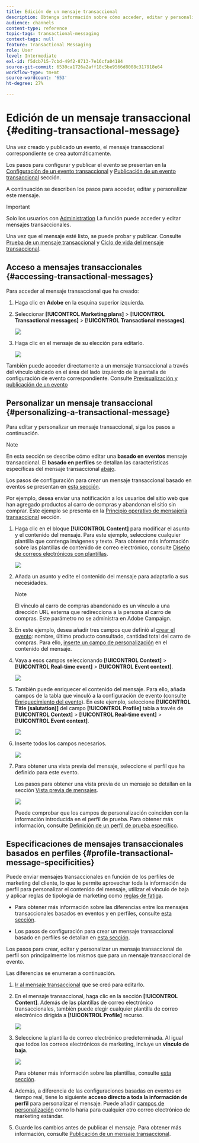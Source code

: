 ```yaml
---
title: Edición de un mensaje transaccional
description: Obtenga información sobre cómo acceder, editar y personalizar un mensaje transaccional.
audience: channels
content-type: reference
topic-tags: transactional-messaging
context-tags: null
feature: Transactional Messaging
role: User
level: Intermediate
exl-id: f5dcb715-7cbd-49f2-8713-7e16cfa04184
source-git-commit: 6530ca1726a2aff18c5be9566d8008c317918e64
workflow-type: tm+mt
source-wordcount: '653'
ht-degree: 27%

---
```


# Edición de un mensaje transaccional {#editing-transactional-message}

Una vez creado y publicado un evento<!--(the cart abandonment example as explained in [this section](../../channels/using/getting-started-with-transactional-msg.md#transactional-messaging-operating-principle))-->, el mensaje transaccional correspondiente se crea automáticamente.

Los pasos para configurar y publicar el evento se presentan en la [Configuración de un evento transaccional](../../channels/using/configuring-transactional-event.md) y [Publicación de un evento transaccional](../../channels/using/publishing-transactional-event.md) sección.

A continuación se describen los pasos para acceder, editar y personalizar este mensaje.

>[!IMPORTANT]
>
>Solo los usuarios con [Administration](../../administration/using/users-management.md#functional-administrators) La función puede acceder y editar mensajes transaccionales.

Una vez que el mensaje esté listo, se puede probar y publicar. Consulte [Prueba de un mensaje transaccional](../../channels/using/testing-transactional-message.md) y [Ciclo de vida del mensaje transaccional](../../channels/using/publishing-transactional-message.md).

## Acceso a mensajes transaccionales {#accessing-transactional-messages}

Para acceder al mensaje transaccional que ha creado:

1. Haga clic en **Adobe** en la esquina superior izquierda.
1. Seleccionar **[!UICONTROL Marketing plans]** > **[!UICONTROL Transactional messages]** > **[!UICONTROL Transactional messages]**.

   ![](assets/message-center_4.png)

1. Haga clic en el mensaje de su elección para editarlo.

   ![](assets/message-center_message-board.png)

También puede acceder directamente a un mensaje transaccional a través del vínculo ubicado en el área del lado izquierdo de la pantalla de configuración de evento correspondiente. Consulte [Previsualización y publicación de un evento](../../channels/using/publishing-transactional-event.md#previewing-and-publishing-the-event)

## Personalizar un mensaje transaccional {#personalizing-a-transactional-message}

Para editar y personalizar un mensaje transaccional, siga los pasos a continuación.

>[!NOTE]
>
>En esta sección se describe cómo editar una **basado en eventos** mensaje transaccional. El **basado en perfiles** se detallan las características específicas del mensaje transaccional [abajo](#profile-transactional-message-specificities).
>
>Los pasos de configuración para crear un mensaje transaccional basado en eventos se presentan en [esta sección](../../channels/using/configuring-transactional-event.md#event-based-transactional-messages).

Por ejemplo, desea enviar una notificación a los usuarios del sitio web que han agregado productos al carro de compras y abandonan el sitio sin comprar. Este ejemplo se presenta en la [Principio operativo de mensajería transaccional](../../channels/using/getting-started-with-transactional-msg.md#transactional-messaging-operating-principle) sección.

1. Haga clic en el bloque **[!UICONTROL Content]** para modificar el asunto y el contenido del mensaje. Para este ejemplo, seleccione cualquier plantilla que contenga imágenes y texto. Para obtener más información sobre las plantillas de contenido de correo electrónico, consulte [Diseño de correos electrónicos con plantillas](../../designing/using/using-reusable-content.md#designing-templates).

   ![](assets/message-center_6.png)

1. Añada un asunto y edite el contenido del mensaje para adaptarlo a sus necesidades.

   >[!NOTE]
   >
   >El vínculo al carro de compras abandonado es un vínculo a una dirección URL externa que redirecciona a la persona al carro de compras. Este parámetro no se administra en Adobe Campaign.

1. En este ejemplo, desea añadir tres campos que definió al [crear el evento](../../channels/using/configuring-transactional-event.md): nombre, último producto consultado, cantidad total del carro de compras. Para ello, [inserte un campo de personalización](../../designing/using/personalization.md#inserting-a-personalization-field) en el contenido del mensaje.

1. Vaya a esos campos seleccionando **[!UICONTROL Context]** > **[!UICONTROL Real-time event]** > **[!UICONTROL Event context]**.

   ![](assets/message-center_7.png)

1. También puede enriquecer el contenido del mensaje. Para ello, añada campos de la tabla que vinculó a la configuración de evento (consulte [Enriquecimiento del evento](../../channels/using/configuring-transactional-event.md#enriching-the-transactional-message-content)). En este ejemplo, seleccione **[!UICONTROL Title (salutation)]** del campo **[!UICONTROL Profile]** tabla a través de **[!UICONTROL Context]** > **[!UICONTROL Real-time event]** > **[!UICONTROL Event context]**.

   ![](assets/message-center_7-enrichment.png)

1. Inserte todos los campos necesarios.

   ![](assets/message-center_8.png)

1. Para obtener una vista previa del mensaje, seleccione el perfil que ha definido para este evento.

   Los pasos para obtener una vista previa de un mensaje se detallan en la sección [Vista previa de mensajes](../../sending/using/previewing-messages.md).

   ![](assets/message-center_9.png)

   Puede comprobar que los campos de personalización coinciden con la información introducida en el perfil de prueba. Para obtener más información, consulte [Definición de un perfil de prueba específico](../../channels/using/testing-transactional-message.md#defining-specific-test-profile).

<!--## Using product listings in a transactional message {#using-product-listings-in-a-transactional-message}

When editing the content of a transactional email, you can create product listings referencing one or more data collections. For example, in a cart abandonment email, you can include a list of all products that were in the users' carts when they left your website, with an image, the price, and a link to each product.

>[!IMPORTANT]
>
>Product listings are only available for the email channel, when editing transactional email content through the [Email Designer](../../designing/using/designing-content-in-adobe-campaign.md#email-designer-interface) interface.

To add a list of abandoned products in a transactional message, follow the steps below.

You can also watch [this set of videos](https://experienceleague.adobe.com/docs/campaign-standard-learn/tutorials/designing-content/product-listings-in-transactional-email.html#configure-product-listings-in-transactional-emails) explaining the steps that are required to configure product listings in a transactional email.

>[!NOTE]
>
>Adobe Campaign does not support nested product listings, meaning that you cannot include a product listing inside another one.

### Defining a product listing {#defining-a-product-listing}

Before being able to use a product listing in a transactional message, you need to define at the event level the list of products and the fields for each product of the list you want to display. For more on this, see [Defining data collections](../../channels/using/configuring-transactional-event.md#defining-data-collections).

1. In the transactional message, click the **[!UICONTROL Content]** block to modify the email content.
1. Drag and drop a structure component to the workspace. For more on this, see [Defining the email structure](../../designing/using/designing-from-scratch.md#defining-the-email-structure).

   For example, select a one-column structure component and add a text component, an image component and a button component. For more on this, see [Using content components](../../designing/using/designing-from-scratch.md#about-content-components).

1. Select the structure component you just created and click the **[!UICONTROL Enable product listing]** icon from the contextual toolbar.

   ![](assets/message-center_loop_create.png)

   The structure component is highlighted with an orange frame and the **[!UICONTROL Product listing]** settings are displayed in the left palette.

   ![](assets/message-center_loop_palette.png)

1. Select how the elements of the collection will be displayed:

    * **[!UICONTROL Row]**: horizontally, meaning each element on one row under the other.
    * **[!UICONTROL Column]**: vertically, meaning each element next to the other on the same row.

   >[!NOTE]
   >
   >The **[!UICONTROL Column]** option is only available when using a multicolumn structure component ( **[!UICONTROL 2:2 column]**, **[!UICONTROL 3:3 column]** and **[!UICONTROL 4:4 column]** ). When editing the product listing, only fill in the first column: the other columns will not be taken into account. For more on selecting structure components, see [Defining the email structure](../../designing/using/designing-from-scratch.md#defining-the-email-structure).

1. Select the data collection you created when configuring the event related to the transactional message. You can find it under the **[!UICONTROL Context]** > **[!UICONTROL Real-time event]** > **[!UICONTROL Event context]** node.

   ![](assets/message-center_loop_selection.png)

   For more on configuring the event, see [Defining data collections](../../channels/using/configuring-transactional-event.md#defining-data-collections).

1. Use the **[!UICONTROL First item]** drop-down list to select which element will start the list displayed in the email.

   For example, if you select 2, the first item of the collection will not be displayed in the email. The product listing will start on the second item.

1. Select the maximum number of items to display in the list.

   >[!NOTE]
   >
   >If you want the elements of your list to be displayed vertically ( **[!UICONTROL Column]** ), the maximum number of items is limited according to the selected structure component (2, 3 or 4 columns). For more on selecting structure components, see [Editing the email structure](../../designing/using/designing-from-scratch.md#defining-the-email-structure).

### Populating the product listing {#populating-the-product-listing}

To display a list of products coming from the event linked to the transactional email, follow the steps below.

For more on creating a collection and related fields when configuring the event, see [Defining data collections](../../channels/using/configuring-transactional-event.md#defining-data-collections).

1. Select the image component you inserted, select **[!UICONTROL Enable personalization]** and click the pencil in the Settings pane.

   ![](assets/message-center_loop_image.png)

1. Select **[!UICONTROL Add personalization field]** in the **[!UICONTROL Image source URL]** window that opens.

   From the **[!UICONTROL Context]** > **[!UICONTROL Real-time event]** > **[!UICONTROL Event context]** node, open the node corresponding to the collection that you created (here **[!UICONTROL Product list]** ) and select the image field that you defined (here **[!UICONTROL Product image]** ). Click **[!UICONTROL Save]**.

   ![](assets/message-center_loop_product-image.png)

   The personalization field that you selected is now displayed in the Settings pane.

1. At the desired position, select **[!UICONTROL Insert personalization field]** from the contextual toolbar.

   ![](assets/message-center_loop_product.png)

1. From the **[!UICONTROL Context]** > **[!UICONTROL Real-time event]** > **[!UICONTROL Event context]** node, open the node corresponding to the collection that you created (here **[!UICONTROL Product list]** ) and select the field that you created (here **[!UICONTROL Product name]** ). Click **[!UICONTROL Confirm]**.

   ![](assets/message-center_loop_product_node.png)

   The personalization field that you selected is now displayed at the desired position in the email content.

1. Proceed similarly to insert the price.
1. Select some text and select **[!UICONTROL Insert link]** from the contextual toolbar.

   ![](assets/message-center_loop_link_insert.png)

1. Select **[!UICONTROL Add personalization field]** in the **[!UICONTROL Insert link]** window that opens.

   From the **[!UICONTROL Context]** > **[!UICONTROL Real-time event]** > **[!UICONTROL Event context]** node, open the node corresponding to the collection that you created (here **[!UICONTROL Product list]** ) and select the URL field that you created (here **[!UICONTROL Product URL]** ). Click **[!UICONTROL Save]**.

   >[!IMPORTANT]
   >
   >For security reasons, make sure you insert the personalization field inside a link starting with a proper static domain name.

   ![](assets/message-center_loop_link_select.png)

   The personalization field that you selected is now displayed in the Settings pane.

1. Select the structure component on which the product listing is applied and select **[!UICONTROL Show fallback]** to define a default content.

   ![](assets/message-center_loop_fallback_show.png)

1. Drag one or more content components and edit them as needed.

   ![](assets/message-center_loop_fallback.png)

   The fallback content will be displayed if the collection is empty when the event is triggered, for example if a customer has nothing in his cart.

1. From the Settings pane, edit the styles for the product listing. For more on this, see [Managing email styles](../../designing/using/styles.md).
1. Preview the email using a test profile linked to the relevant transactional event and for which you defined collection data. For example, add the following information in the **[!UICONTROL Event data]** section for the test profile you want to use:

   ![](assets/message-center_loop_test-profile_payload.png)

   For more on defining a test profile in a transactional message, see [this section](../../channels/using/testing-transactional-message.md#defining-specific-test-profile).-->

## Especificaciones de mensajes transaccionales basados en perfiles {#profile-transactional-message-specificities}

Puede enviar mensajes transaccionales en función de los perfiles de marketing del cliente, lo que le permite aprovechar toda la información de perfil para personalizar el contenido del mensaje, utilizar el vínculo de baja y aplicar reglas de tipología de marketing como [reglas de fatiga](../../sending/using/fatigue-rules.md).

* Para obtener más información sobre las diferencias entre los mensajes transaccionales basados en eventos y en perfiles, consulte [esta sección](../../channels/using/getting-started-with-transactional-msg.md#transactional-message-types).

* Los pasos de configuración para crear un mensaje transaccional basado en perfiles se detallan en [esta sección](../../channels/using/configuring-transactional-event.md#profile-based-transactional-messages).

Los pasos para crear, editar y personalizar un mensaje transaccional de perfil son principalmente los mismos que para un mensaje transaccional de evento.

Las diferencias se enumeran a continuación.

1. [Ir al mensaje transaccional](#accessing-transactional-messages) que se creó para editarlo.
1. En el mensaje transaccional, haga clic en la sección **[!UICONTROL Content]**. Además de las plantillas de correo electrónico transaccionales, también puede elegir cualquier plantilla de correo electrónico dirigida a **[!UICONTROL Profile]** recurso.

   ![](assets/message-center_marketing_templates.png)

1. Seleccione la plantilla de correo electrónico predeterminada. Al igual que todos los correos electrónicos de marketing, incluye un **vínculo de baja**.

   ![](assets/message-center_marketing_perso_unsubscription.png)

   Para obtener más información sobre las plantillas, consulte [esta sección](../../designing/using/using-reusable-content.md#content-templates).

1. Además, a diferencia de las configuraciones basadas en eventos en tiempo real, tiene lo siguiente **acceso directo a toda la información de perfil** para personalizar el mensaje. Puede añadir [campos de personalización](../../designing/using/personalization.md#inserting-a-personalization-field) como lo haría para cualquier otro correo electrónico de marketing estándar.

1. Guarde los cambios antes de publicar el mensaje. Para obtener más información, consulte [Publicación de un mensaje transaccional](../../channels/using/publishing-transactional-message.md#publishing-a-transactional-message).

<!--### Monitoring a profile transactional message delivery {#monitoring-a-profile-transactional-message-delivery}

Once the message is published and your site integration is done, you can monitor the delivery.

1. To view the message delivery log, click the icon at the bottom right of the **[!UICONTROL Deployment]** block.

1. Click the **[!UICONTROL Execution list]** tab.

   ![](assets/message-center_execution_tab.png)

1. Select the latest execution delivery.

   An **execution delivery** is a non-actionable and non-functional technical message created once a month for each transactional message, and each time a transactional message is edited and published again

1. Select the **[!UICONTROL Sending logs]** tab. In the **[!UICONTROL Status]** column, **[!UICONTROL Sent]** indicates that a profile has opted in.

   ![](assets/message-center_marketing_sending_logs.png)

1. Select the **[!UICONTROL Exclusions logs]** tab to view recipients who have been excluded from the message target, such as addresses on denylist.

   ![](assets/message-center_marketing_exclusion_logs.png)

>[!NOTE]
>
>For more information on accessing and using the logs, see [Monitoring a delivery](../../sending/using/monitoring-a-delivery.md).

For any profile that has opted out, the **[!UICONTROL Address on denylist]** typology rule excluded the corresponding recipient.

This rule is part of a specific typology that applies to all transactional messages based on the **[!UICONTROL Profile]** table.

![](assets/message-center_marketing_typology.png)

**Related topics**:

* [Integrate the event triggering](../../channels/using/getting-started-with-transactional-msg.md#integrate-event-trigger)
* [About typologies and typology rules](../../sending/using/about-typology-rules.md)-->
